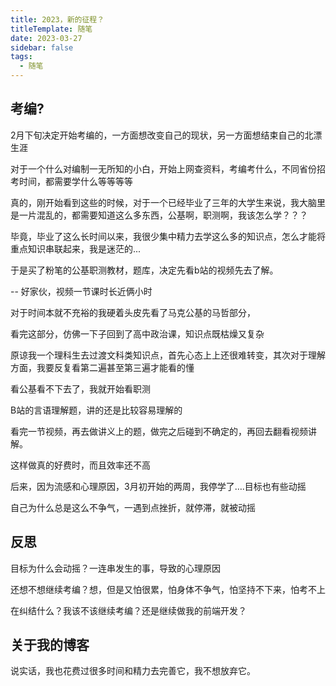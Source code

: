 ```yaml
---
title: 2023，新的征程？
titleTemplate: 随笔
date: 2023-03-27
sidebar: false
tags:
  - 随笔
---
```

## 考编?

2月下旬决定开始考编的，一方面想改变自己的现状，另一方面想结束自己的北漂生涯

对于一个什么对编制一无所知的小白，开始上网查资料，考编考什么，不同省份招考时间，都需要学什么等等等等

真的，刚开始看到这些的时候，对于一个已经毕业了三年的大学生来说，我大脑里是一片混乱的，都需要知道这么多东西，公基啊，职测啊，我该怎么学？？？

毕竟，毕业了这么长时间以来，我很少集中精力去学这么多的知识点，怎么才能将重点知识串联起来，我是迷茫的...

于是买了粉笔的公基职测教材，题库，决定先看b站的视频先去了解。

-- 好家伙，视频一节课时长近俩小时

对于时间本就不充裕的我硬着头皮先看了马克公基的马哲部分，

看完这部分，仿佛一下子回到了高中政治课，知识点既枯燥又复杂

原谅我一个理科生去过渡文科类知识点，首先心态上上还很难转变，其次对于理解方面，我要反复看第二遍甚至第三遍才能看的懂

看公基看不下去了，我就开始看职测

B站的言语理解题，讲的还是比较容易理解的

看完一节视频，再去做讲义上的题，做完之后碰到不确定的，再回去翻看视频讲解。

这样做真的好费时，而且效率还不高

后来，因为流感和心理原因，3月初开始的两周，我停学了….目标也有些动摇

自己为什么总是这么不争气，一遇到点挫折，就停滞，就被动摇

## 反思

目标为什么会动摇？一连串发生的事，导致的心理原因

还想不想继续考编？想，但是又怕很累，怕身体不争气，怕坚持不下来，怕考不上

在纠结什么？我该不该继续考编？还是继续做我的前端开发？

## 关于我的博客

说实话，我也花费过很多时间和精力去完善它，我不想放弃它。